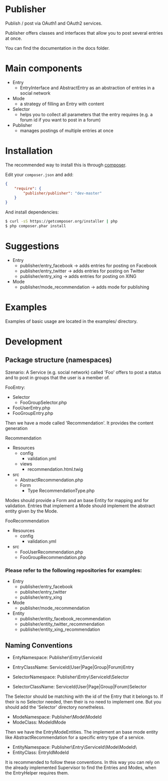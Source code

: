 # Publisher
Publish / post via OAuth1 and OAuth2 services.

Publisher offers classes and interfaces that allow you to post several entries at once.

You can find the documentation in the docs folder.

# Main components
- Entry
    - EntryInterface and AbstractEntry as an abstraction of entries in a social network
- Mode
    - a strategy of filling an Entry with content
- Selector
    - helps you to collect all parameters that the entry requires (e.g. a forum id if you want to post in a forum)
- Publisher
    - manages postings of multiple entries at once

# Installation
The recommended way to install this is through [composer](http://getcomposer.org).

Edit your `composer.json` and add:

```json
{
    "require": {
        "publisher/publisher": "dev-master"
    }
}
```

And install dependencies:

```bash
$ curl -sS https://getcomposer.org/installer | php
$ php composer.phar install
```

# Suggestions
- Entry
    - publisher/entry_facebook -> adds entries for posting on Facebook
    - publisher/entry_twitter -> adds entries for posting on Twitter
    - publisher/entry_xing -> adds entries for posting on XING
- Mode
    - publisher/mode_recommendation -> adds mode for publishing

# Examples
Examples of basic usage are located in the examples/ directory.

# Development

## Package structure (namespaces)
Szenario:
A Service (e.g. social network) called 'Foo' offers to post a status
and to post in groups that the user is a member of.

FooEntry:
- Selector
    - FooGroupSelector.php
- FooUserEntry.php
- FooGroupEntry.php
            
Then we have a mode called 'Recommendation'.
It provides the content generation

Recommendation
- Resources
    - config
        - validation.yml
    - views
        - recommendation.html.twig
- src
    - AbstractRecommendation.php
    - Form
        - Type
            RecommendationType.php

Modes should provide a Form and an base Entity for mapping and for validation.
Entries that implement a Mode should implement the abstract entity given by the Mode.

FooRecommendation
- Resources
    - config
        - validation.yml
- src
    - FooUserRecommendation.php
    - FooGroupRecommendation.php

### Please refer to the following repositories for examples:
- Entry
    - publisher/entry_facebook
    - publisher/entry_twitter
    - publisher/entry_xing
- Mode
    - publisher/mode_recommendation
- Entity
    - publisher/entity_facebook_recommendation
    - publisher/entity_twitter_recommendation
    - publisher/entity_xing_recommendation

## Naming Conventions

- EntyNamespace:   Publisher\Entry\ServiceId
- EntryClassName: ServiceId(User|Page|Group|Forum)Entry

- SelectorNamespace:  Publisher\Entry\ServiceId\Selector
- SelectorClassName: ServiceId(User|Page|Group|Forum)Selector

The Selector should be matching with the id of the Entry that it belongs to.
If their is no Selector needed, then their is no need to implement one.
But you should add the 'Selector' directory nonetheless.

- ModeNamespace:  Publisher\Mode\ModeId
- ModeClass:      ModeIdMode

Then we have the EntryModeEntities.
The implement an base mode entity like AbstractRecommendation
for a specific entry type of a service.

- EntityNamespace: Publisher\Entry\ServiceId\Mode\ModeId\
- EntityClass:     EntryIdModeId

It is recommended to follow these conventions.
In this way you can rely on the already implemented
Supervisor to find the Entries and Modes,
when the EntryHelper requires them.